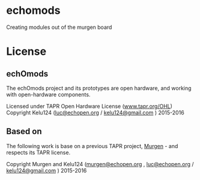# echomods
Creating modules out of the murgen board


# License

## echOmods 
The echOmods project and its prototypes are open hardware, and working with open-hardware components.

Licensed under TAPR Open Hardware License (www.tapr.org/OHL)
Copyright Kelu124 (luc@echopen.org / kelu124@gmail.com ) 2015-2016

## Based on 

The following work is base on a previous TAPR project, [Murgen](https://github.com/kelu124/murgen-dev-kit) - and respects its TAPR license.

Copyright Murgen and Kelu124 (murgen@echopen.org , luc@echopen.org / kelu124@gmail.com ) 2015-2016
